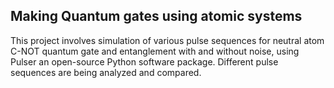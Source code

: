 ## Making Quantum gates using atomic systems
This project involves simulation of various pulse sequences for neutral atom C-NOT quantum gate and entanglement with and without noise, using Pulser an open-source Python software package. Different pulse sequences are being analyzed and compared.
